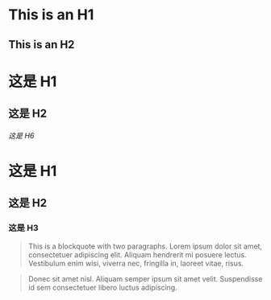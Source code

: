  This is an H1
=============

This is an H2
-------------

# 这是 H1
## 这是 H2
###### 这是 H6


# 这是 H1 #
## 这是 H2 ##
### 这是 H3 ######


> This is a blockquote with two paragraphs. Lorem ipsum dolor sit amet,
consectetuer adipiscing elit. Aliquam hendrerit mi posuere lectus.
Vestibulum enim wisi, viverra nec, fringilla in, laoreet vitae, risus.

> Donec sit amet nisl. Aliquam semper ipsum sit amet velit. Suspendisse
id sem consectetuer libero luctus adipiscing.